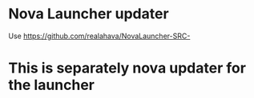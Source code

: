 # Nova Launcher updater

Use https://github.com/realahava/NovaLauncher-SRC-
# This is separately nova updater for the launcher


